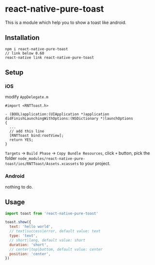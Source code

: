 # react-native-pure-toast

This is a module which help you to show a toast like android.

## Installation

```
npm i react-native-pure-toast
// link below 0.60
react-native link react-native-pure-toast
```

## Setup

### iOS

modify `AppDelegate.m`

```oc
#import <RNTToast.h>

- (BOOL)application:(UIApplication *)application didFinishLaunchingWithOptions:(NSDictionary *)launchOptions
{
  ...
  // add this line
  [RNTToast bind:rootView];
  return YES;
}
```

`Targets` -> `Build Phase` -> `Copy Bundle Resources`, click `+` button, pick the folder `node_modules/react-native-pure-toast/ios/RNTToast/Assets.xcassets` to your project.

### Android

nothing to do.

## Usage

```js
import toast from 'react-native-pure-toast'

toast.show({
  text: 'hello world',
  // text|success|error, default value: text
  type: 'text',
  // short|long, default value: short
  duration: 'short',
  // center|top|bottom, default value: center
  position: 'center',
})
```